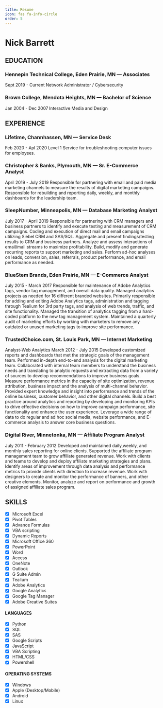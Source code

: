 ```yaml
---
title: Resume
icon: fas fa-info-circle
order: 5
---
```


# Nick Barrett

## EDUCATION
### Hennepin Technical College, Eden Prairie, MN — Associates
Sept 2019 - Current
Network Administrator / Cybersecurity

### Brown College, Mendota Heights, MN — Bachelor of Science
Jan 2004 - Dec 2007
Interactive Media and Design

## EXPERIENCE
### Lifetime, Channhassen, MN — Service Desk
Feb 2020 - Apl 2020
Level 1 Service for troubleshooting computer issues for employees.

### Christopher & Banks, Plymouth, MN — Sr. E-Commerce Analyst
April 2019 - July 2019
Responsible for partnering with email and paid media marketing channels to measure the results of digital marketing campaigns. Responsible for rebuilding and reporting daily, weekly, and monthly dashboards for the leadership team.

### SleepNumber, Minneapolis, MN — Database Marketing Analyst
July 2017 - April 2019
Responsible for partnering with CRM managers and business partners to identify and execute testing and measurement of CRM campaigns. Coding and execution of direct mail and email campaigns utilizing Siebel CRM and SAS/SQL. Aggregate and present findings/testing results to CRM and business partners. Analyze and assess interactions of email/mail streams to maximize profitability. Build, modify and generate recurring reports to support marketing and sales. Perform ad-hoc analyses on leads, conversion, sales, referrals, product performance, and email performance as needed.

### BlueStem Brands, Eden Prairie, MN — E-Commerce Analyst
July 2015 - March 2017
Responsible for maintenance of Adobe Analytics tags, vendor tag management, and overall data quality. Managed analytics projects as needed for 16 different branded websites. Primarily responsible for adding and editing Adobe Analytics tags, administration and tagging through Tealium for 3rd party tags, and analysis of web trends, traffic, and site functionality. Managed the transition of analytics tagging from a hard-coded platform to the new tag management system. Maintained a quarterly audit of marketing efforts by working with marketers to remove any outdated or unused marketing tags to improve site performance.

### TrustedChoice.com, St. Louis Park, MN — Internet Marketing
Analyst-Web Analytics
March 2012 - July 2015
Developed customized reports and dashboards that met the strategic goals of the management team. Performed in-depth end-to-end analysis for the digital marketing team. Collaborated with internal team members to understand the business needs and translating to analytic requests and extracting data from a variety of sources to develop recommendations to improve business goals. Measure performance metrics in the capacity of site optimization, revenue attribution, business impact and the analysis of multi-channel behavior. Provided expert knowledge and insight into performance and trends of the online business, customer behavior, and other digital channels. Build a best practice around analytics and reporting by developing and monitoring KPIs to drive effective decisions on how to improve campaign performance, site functionality and enhance the user experience. Leverage a wide range of data to do regular and ad hoc social media, website performance, and E-commerce analysis to answer core business questions.

### Digital River, Minnetonka, MN — Affiliate Program Analyst
July 2011 - February 2012
Developed and maintained daily,weekly, and monthly sales reporting for online clients. Supported the affiliate program management team to grow affiliate generated revenue. Work with clients and teams to develop and deploy affiliate marketing strategies and plans. Identify areas of improvement through data analysis and performance metrics to provide clients with direction to increase revenue. Work with designers to create and monitor the performance of banners, and other creative elements. Monitor, analyze and report on performance and growth of assigned affiliate sales program.

## SKILLS
 - [x] Microsoft Excel
 - [x] Pivot Tables
 - [x] Advance Formulas
 - [x] VBA scripting
 - [x] Dynamic Reports
 - [x] Microsoft Office 360
 - [x] PowerPoint
 - [x] Word
 - [x] Access
 - [x] OneNote
 - [x] Outlook
 - [x] G Suite Admin
 - [x] Tealium
 - [x] Adobe Analytics
 - [x] Google Analytics
 - [x] Google Tag Manager
 - [x] Adobe Creative Suites
#### LANGUAGES
 - [x] Python
 - [x] SQL
 - [x] SAS
 - [x] Google Scripts
 - [x] JavaScript
 - [x] VBA Scripting
 - [x] HTML/CSS
 - [x] Powershell
#### OPERATING SYSTEMS
 - [x] Windows
 - [x] Apple (Desktop/Mobile)
 - [x] Android
 - [x] Linux
